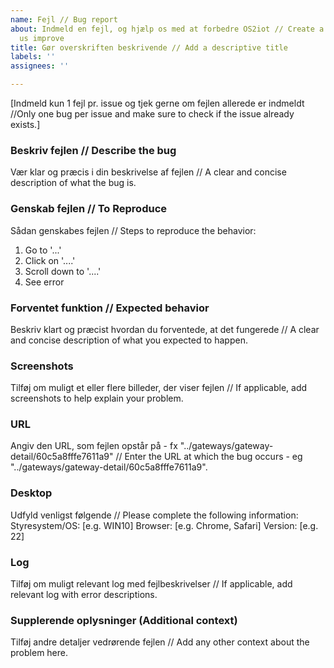 ```yaml
---
name: Fejl // Bug report
about: Indmeld en fejl, og hjælp os med at forbedre OS2iot // Create a report to help
  us improve
title: Gør overskriften beskrivende // Add a descriptive title
labels: ''
assignees: ''

---
```


[Indmeld kun 1 fejl pr. issue og tjek gerne om fejlen allerede er indmeldt //Only one bug per issue and make sure to check if the issue already exists.]

### Beskriv fejlen // Describe the bug
Vær klar og præcis i din beskrivelse af fejlen // A clear and concise description of what the bug is.

### Genskab fejlen // To Reproduce
Sådan genskabes fejlen // Steps to reproduce the behavior:
1. Go to '...'
2. Click on '....'
3. Scroll down to '....'
4. See error

### Forventet funktion // Expected behavior
Beskriv klart og præcist hvordan du forventede, at det fungerede // A clear and concise description of what you expected to happen.

### Screenshots
Tilføj om muligt et eller flere billeder, der viser fejlen // If applicable, add screenshots to help explain your problem.

### URL
Angiv den URL, som fejlen opstår på - fx "../gateways/gateway-detail/60c5a8fffe7611a9" // Enter the URL at which the bug occurs - eg "../gateways/gateway-detail/60c5a8fffe7611a9".

### Desktop
Udfyld venligst følgende // Please complete the following information:
    Styresystem/OS: [e.g. WIN10]
    Browser: [e.g. Chrome, Safari]
    Version: [e.g. 22]

### Log
Tilføj om muligt relevant log med fejlbeskrivelser // If applicable, add relevant log with error descriptions.

### Supplerende oplysninger (Additional context)
Tilføj andre detaljer vedrørende fejlen // Add any other context about the problem here.
